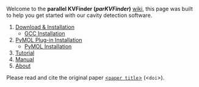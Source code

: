 Welcome to the **parallel KVFinder (_parKVFinder_)**
[wiki](https://github.com/LBC-LNBio/parKVFinder/wiki), this page was
built to help you get started with our cavity detection software.

1. [Download & Installation](https://github.com/LBC-LNBio/parKVFinder/wiki/parKVFinder-Installation)
    - [GCC Installation](https://github.com/LBC-LNBio/parKVFinder/wiki/GCC-Installation)
2. [PyMOL Plug-in Installation](https://github.com/LBC-LNBio/parKVFinder/wiki/PyMOL-Plugin-Installation)
    - [PyMOL Installation](https://github.com/LBC-LNBio/parKVFinder/wiki/PyMOL-Installation)
3. [Tutorial](https://github.com/LBC-LNBio/parKVFinder/wiki/parKVFinder-Tutorial)
4. [Manual](https://github.com/LBC-LNBio/parKVFinder/wiki/parKVFinder-Manual)
5. [About](https://github.com/LBC-LNBio/parKVFinder/wiki/About)

Please read and cite the original paper [<`paper title`>]() (<`doi`>).
